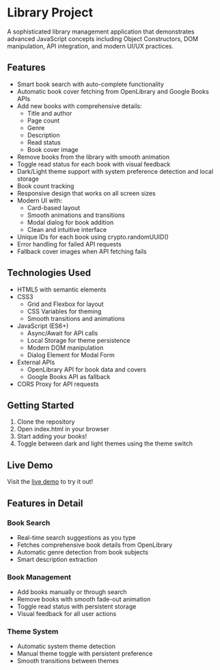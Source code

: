 # Library Project

A sophisticated library management application that demonstrates advanced JavaScript concepts including Object Constructors, DOM manipulation, API integration, and modern UI/UX practices.

## Features

- Smart book search with auto-complete functionality
- Automatic book cover fetching from OpenLibrary and Google Books APIs
- Add new books with comprehensive details:
  - Title and author
  - Page count
  - Genre
  - Description
  - Read status
  - Book cover image
- Remove books from the library with smooth animation
- Toggle read status for each book with visual feedback
- Dark/Light theme support with system preference detection and local storage
- Book count tracking
- Responsive design that works on all screen sizes
- Modern UI with:
  - Card-based layout
  - Smooth animations and transitions
  - Modal dialog for book addition
  - Clean and intuitive interface
- Unique IDs for each book using crypto.randomUUID()
- Error handling for failed API requests
- Fallback cover images when API fetching fails

## Technologies Used

- HTML5 with semantic elements
- CSS3
  - Grid and Flexbox for layout
  - CSS Variables for theming
  - Smooth transitions and animations
- JavaScript (ES6+)
  - Async/Await for API calls
  - Local Storage for theme persistence
  - Modern DOM manipulation
  - Dialog Element for Modal Form
- External APIs
  - OpenLibrary API for book data and covers
  - Google Books API as fallback
- CORS Proxy for API requests

## Getting Started

1. Clone the repository
2. Open index.html in your browser
3. Start adding your books!
4. Toggle between dark and light themes using the theme switch

## Live Demo

Visit the [live demo](https://papafall.github.io/library/) to try it out!

## Features in Detail

### Book Search

- Real-time search suggestions as you type
- Fetches comprehensive book details from OpenLibrary
- Automatic genre detection from book subjects
- Smart description extraction

### Book Management

- Add books manually or through search
- Remove books with smooth fade-out animation
- Toggle read status with persistent storage
- Visual feedback for all user actions

### Theme System

- Automatic system theme detection
- Manual theme toggle with persistent preference
- Smooth transitions between themes
